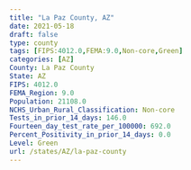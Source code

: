 ```yaml
---
title: "La Paz County, AZ"
date: 2021-05-18
draft: false
type: county
tags: [FIPS:4012.0,FEMA:9.0,Non-core,Green]
categories: [AZ]
County: La Paz County
State: AZ
FIPS: 4012.0
FEMA_Region: 9.0
Population: 21108.0
NCHS_Urban_Rural_Classification: Non-core
Tests_in_prior_14_days: 146.0
Fourteen_day_test_rate_per_100000: 692.0
Percent_Positivity_in_prior_14_days: 0.0
Level: Green
url: /states/AZ/la-paz-county
---
```




